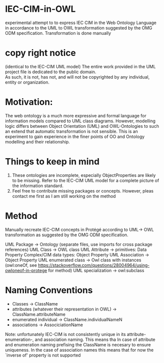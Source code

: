 # IEC-CIM-in-OWL
experimental  attempt to to express IEC CIM in the Web Ontology Language in accordance to the UML to 
OWL transformation suggested by the OMG ODM specification. Transformation is done manually

# copy right notice
(identical to the IEC-CIM UML model) 
The entire work provided in the UML project file is dedicated to the public domain.  
As such, it is not, has not, and will not be copyrighted by any individual, entity or organization.


# Motivation: 
The web ontology is a much more expressive and formal language for information models compared
to UML class diagrams. However, modelling logic differs between Object Orientation (UML) and OWL-Ontologies
to such an extend that automatic transformation is not sensible. This is an experiment to gain experience in
the finer points of OO and Ontology modelling and their relationship.


# Things to keep in mind 
1) These ontologies are incomplete, especially ObjectProperties are likely to be missing. Refer to the IEC-CIM UML 
model for a complete picture of the information standard.
2) Feel free to contribute missing packages or concepts. However, pleas contact me first as I am still working on the method

# Method
Manually recreate IEC-CIM concepts in Protégé according to UML-> OWL transformation as suggested by the OMG ODM specification.

UML Package          ->   Ontology (separate files, use imports for cross package references)
UML Class            ->   OWL class
UML Attribute        ->   primitives: Data Property
                          Complex/CIM data types: Object Property
UML Association      ->   Object Property 
UML enumerated class ->   Owl class with instances (owl:oneOf, see https://stackoverflow.com/questions/28004964/using-owloneof-in-protege for method)
UML specialization   ->   owl:subclass


# Naming Conventions
- Classes                                             -> ClassName
- attributes (whatever their representation in OWL)   -> ClassName.attributeName 
- enumerated individual                               -> ClassName.individualNameN
- associations                                        -> AssociciationName 

Note: unfortunately IEC-CIM is not consistently unique in its attribute- enumeration-, and association naming. This means tha
In case of attribute and enumeration naming prefising the ClassName is necesary to ensure uniqueness. In the case of association names 
this means that for now the `inverse of' property is not supported 
